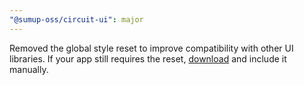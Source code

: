 ```yaml
---
"@sumup-oss/circuit-ui": major
---
```


Removed the global style reset to improve compatibility with other UI libraries. If your app still requires the reset, [download](https://meyerweb.com/eric/tools/css/reset/) and include it manually.
